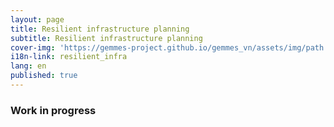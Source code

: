 ```yaml
---
layout: page
title: Resilient infrastructure planning
subtitle: Resilient infrastructure planning
cover-img: 'https://gemmes-project.github.io/gemmes_vn/assets/img/path.jpg'
i18n-link: resilient_infra
lang: en
published: true
---
```


### Work in progress